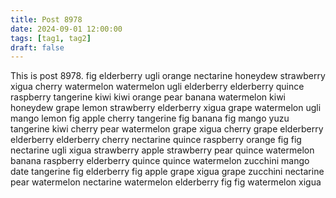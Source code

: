 ```yaml
---
title: Post 8978
date: 2024-09-01 12:00:00
tags: [tag1, tag2]
draft: false
---
```

This is post 8978.
fig
elderberry
ugli
orange
nectarine
honeydew
strawberry
xigua
cherry
watermelon
watermelon
ugli
elderberry
elderberry
quince
raspberry
tangerine
kiwi
kiwi
orange
pear
banana
watermelon
kiwi
honeydew
grape
lemon
strawberry
elderberry
xigua
grape
watermelon
ugli
mango
lemon
fig
apple
cherry
tangerine
fig
banana
fig
mango
yuzu
tangerine
kiwi
cherry
pear
watermelon
grape
xigua
cherry
grape
elderberry
elderberry
elderberry
cherry
nectarine
quince
raspberry
orange
fig
fig
nectarine
ugli
xigua
strawberry
apple
strawberry
pear
quince
watermelon
banana
raspberry
elderberry
quince
quince
watermelon
zucchini
mango
date
tangerine
fig
elderberry
fig
apple
grape
xigua
grape
zucchini
nectarine
pear
watermelon
nectarine
watermelon
elderberry
fig
fig
watermelon
xigua
